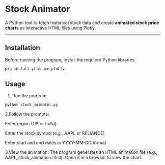 # Stock Animator

A Python tool to fetch historical stock data and create **animated stock price charts** as interactive HTML files using Plotly.

---

## Installation

Before running the program, install the required Python libraries:

```bash
pip install yfinance plotly
```

## Usage
1. Run the program:
```bash
python stock_animator.py
```
2.Follow the prompts:

Enter region (US or India)

Enter the stock symbol (e.g., AAPL or RELIANCE)

Enter start and end dates in YYYY-MM-DD format

3.View the animation:
The program generates an HTML animation file (e.g., AAPL_stock_animation.html). Open it in a browser to view the chart.
